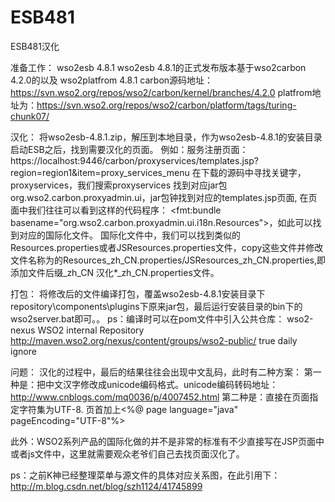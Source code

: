 # ESB481
ESB481汉化

准备工作：
wso2esb 4.8.1
wso2esb 4.8.1的正式发布版本基于wso2carbon 4.2.0的以及 wso2platfrom 4.8.1 
carbon源码地址：https://svn.wso2.org/repos/wso2/carbon/kernel/branches/4.2.0
platfrom地址为：https://svn.wso2.org/repos/wso2/carbon/platform/tags/turing-chunk07/

汉化：
将wso2esb-4.8.1.zip，解压到本地目录，作为wso2esb-4.8.1的安装目录
启动ESB之后，找到需要汉化的页面。
例如：服务注册页面：https://localhost:9446/carbon/proxyservices/templates.jsp?region=region1&item=proxy_services_menu
在下载的源码中寻找关键字，proxyservices，我们搜索proxyservices 找到对应jar包org.wso2.carbon.proxyadmin.ui，jar包钟找到对应的templates.jsp页面,
在页面中我们往往可以看到这样的代码程序： <fmt:bundle basename="org.wso2.carbon.proxyadmin.ui.i18n.Resources">，如此可以找到对应的国际化文件。
国际化文件中，我们可以找到类似的Resources.properties或者JSResources.properties文件，copy这些文件并修改文件名称为的Resources_zh_CN.properties/JSResources_zh_CN.properties,即添加文件后缀_zh_CN
汉化*_zh_CN.properties文件。

打包：
将修改后的文件编译打包，覆盖wso2esb-4.8.1安装目录下repository\components\plugins下原来jar包，最后运行安装目录的bin下的wso2server.bat即可。。
ps：编译时可以在pom文件中引入公共仓库：
	 <repositories>
        <repository>
            <id>wso2-nexus</id>
            <name>WSO2 internal Repository</name>
            <url>http://maven.wso2.org/nexus/content/groups/wso2-public/</url>
            <releases>
                <enabled>true</enabled>
                <updatePolicy>daily</updatePolicy>
                <checksumPolicy>ignore</checksumPolicy>
            </releases>
        </repository>
    </repositories>


问题：
汉化的过程中，最后的结果往往会出现中文乱码，此时有二种方案：
第一种是：把中文汉字修改成unicode编码格式。unicode编码转码地址：http://www.cnblogs.com/mq0036/p/4007452.html
第二种是：直接在页面指定字符集为UTF-8. 页首加上<%@ page language="java" pageEncoding="UTF-8"%>
<!DOCTYPE html PUBLIC "-//W3C//DTD HTML 4.01 Transitional//EN" "http://www.w3.org/TR/html4/loose.dtd">
此外：WSO2系列产品的国际化做的并不是非常的标准有不少直接写在JSP页面中或者js文件中，这里就需要观众老爷们自己去找页面汉化了。

ps：之前K神已经整理菜单与源文件的具体对应关系图，在此引用下：http://m.blog.csdn.net/blog/szh1124/41745899

